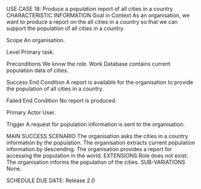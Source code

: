 USE CASE 18: Produce a population report of all cities in a country
CHARACTERISTIC INFORMATION
Goal in Context
As an organisation, we want to produce a report on the all  cities in a country so that we can support the population of all cities in a country.

Scope
An organisation.

Level
Primary task.

Preconditions
We know the role. Work Database contains current population data of cities.

Success End Condition
A report is available for the organisation to provide the population of all cities in a country.

Failed End Condition
No report is produced.

Primary Actor
User.

Trigger
A request for population information is sent to the organisation.

MAIN SUCCESS SCENARIO
The organisation asks the cities in a country information by the population.
The organisation extracts current population information by descending.
The organisation provides a report for accessing the population in the world.
EXTENSIONS
Role does not exist:
The organisation informs the population of the cities.
SUB-VARIATIONS
None.

SCHEDULE
DUE DATE: Release 2.0